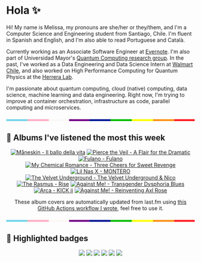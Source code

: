 # Hola ✨
Hi! My name is Melissa, my pronouns are she/her or they/them, and I'm a Computer Science and Engineering student from Santiago, Chile. I'm fluent in Spanish and English, and I'm also able to read Portuguese and Català.

Currently working as an Associate Software Engineer at [Evernote](https://evernote.com/). I'm also part of Universidad Mayor's [Quantum Computing research group](https://www.diariomayor.cl/ciencia-um/docentes-y-estudiantes-crean-el-primer-grupo-de-computacion-cuantica-u-mayor.html). In the past, I've worked as a Data Engineering and Data Science Intern at [Walmart Chile](https://github.com/walmartdigital/), and also worked on High Performance Computing for Quantum Physics at the [Herrera Lab](http://fherreralab.com/).

I'm passionate about quantum computing, cloud (native) computing, data science, machine learning and data engineering. Right now, I'm trying to improve at container orchestration, infrastructure as code, parallel computing and microservices.

<img src="hr.png" width="100%" height="5px">

## 🎵 Albums I've listened the most this week
<!-- lastfm -->
<p align="center"><a href="https://www.last.fm/music/M%C3%A5neskin/Il+ballo+della+vita"><img src="https://lastfm.freetls.fastly.net/i/u/64s/d33c7642ba1cf131fd2660382c786d1f.jpg" title="Måneskin - Il ballo della vita"></a> <a href="https://www.last.fm/music/Pierce+the+Veil/A+Flair+for+the+Dramatic"><img src="https://lastfm.freetls.fastly.net/i/u/64s/eaaf2dbd3cbc69a9520f53fb164caaa0.jpg" title="Pierce the Veil - A Flair for the Dramatic"></a> <a href="https://www.last.fm/music/Fulano/Fulano"><img src="https://lastfm.freetls.fastly.net/i/u/64s/10a0223e15fa7dd5c060b317e91c2723.png" title="Fulano - Fulano"></a> <a href="https://www.last.fm/music/My+Chemical+Romance/Three+Cheers+for+Sweet+Revenge"><img src="https://lastfm.freetls.fastly.net/i/u/64s/78e45dcad389bf7e5a5829587ee624c5.jpg" title="My Chemical Romance - Three Cheers for Sweet Revenge"></a> <a href="https://www.last.fm/music/Lil+Nas+X/MONTERO"><img src="https://lastfm.freetls.fastly.net/i/u/64s/2d4c04914fe4eac2ebf5363c7dad0d0c.jpg" title="Lil Nas X - MONTERO"></a> <a href="https://www.last.fm/music/The+Velvet+Underground/The+Velvet+Underground+&+Nico"><img src="https://lastfm.freetls.fastly.net/i/u/64s/99088f450ca5eecffdd08995d53bcf8b.jpg" title="The Velvet Underground - The Velvet Underground & Nico"></a> <a href="https://www.last.fm/music/The+Rasmus/Rise"><img src="https://lastfm.freetls.fastly.net/i/u/64s/5bf6db4a34489f421ed3b0b31eb8ab1a.jpg" title="The Rasmus - Rise"></a> <a href="https://www.last.fm/music/Against+Me!/Transgender+Dysphoria+Blues"><img src="https://lastfm.freetls.fastly.net/i/u/64s/cd410c28de9f4158c1acb58774ff2e61.png" title="Against Me! - Transgender Dysphoria Blues"></a> <a href="https://www.last.fm/music/Arca/KICK+ii"><img src="https://lastfm.freetls.fastly.net/i/u/64s/ad1db1d1a6a56f372ddd52b199c9afd0.jpg" title="Arca - KICK ii"></a> <a href="https://www.last.fm/music/Against+Me!/Reinventing+Axl+Rose"><img src="https://lastfm.freetls.fastly.net/i/u/64s/900e3e39ba7c450b9f766d532aa9e48d.png" title="Against Me! - Reinventing Axl Rose"></a> </p>

<p align="center">These album covers are automatically updated from last.fm using <a href="https://github.com/marketplace/actions/lastfm-to-markdown">this GitHub Actions workflow I wrote</a>, feel free to use it.</p>

<img src="hr.png" width="100%" height="5px">

## 🏅 Highlighted badges
<p align="center" style="vertical-align:middle;">
  <a href="https://www.credly.com/badges/c8caff74-4c34-4211-affe-8bd7692771c8"><img src="https://images.credly.com/size/100x100/images/cf9b772d-7cf9-4c11-9aa7-46ab006f0ce6/IBM_Quantum_Challenge_2021_Achievement_V2.png"></a>
  <a href="https://www.credly.com/badges/52a4021b-34e6-413d-a4bd-cc29d3a686f6"><img src="https://images.credly.com/size/100x100/images/28944969-813a-43b9-944f-7910111ce764/Professional_Certificate_-_Data_Science.png"></a>
  <a href="https://www.credly.com/badges/cfeca386-7b9d-487f-8e2b-b3cfa069c734"><img src="https://images.credly.com/size/100x100/images/ac4daa48-1924-4dc5-80cf-ede5a08bac51/Data_Science_Foundations_Specialization.png"></a>
  <a href="https://www.credly.com/badges/0372a945-8a67-4d57-9643-b46b8dbf2fa6"><img src="https://images.credly.com/size/100x100/images/4a5f4849-54ae-461f-97ad-cb9c9a04eb63/Adv_Data_Science_Specialization.png"></a>
  <a href="https://www.credly.com/badges/348acaad-19d1-4f5a-8a6f-145d80dca3dc"><img src="https://images.credly.com/size/100x100/images/1dee8dee-d779-462e-9fd4-df5119546349/Build_Smart_on_Kubernetes_World_Tour.png"></a>
  <a href="https://google.qwiklabs.com/public_profiles/9fac59c2-c0f1-4b5c-b207-47c9cd7d6072"><img src="https://cdn.qwiklabs.com/GHzcYBb00JYUF9Rgf3D9A4inwRHYnFtISMvcRlb%2FClU%3D" width="100px"></a>
</p>
